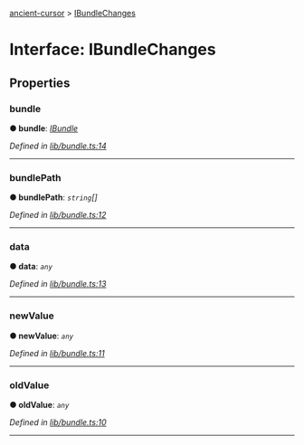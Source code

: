 [ancient-cursor](../README.md) > [IBundleChanges](../interfaces/ibundlechanges.md)



# Interface: IBundleChanges


## Properties
<a id="bundle"></a>

###  bundle

**●  bundle**:  *[IBundle](ibundle.md)* 

*Defined in [lib/bundle.ts:14](https://github.com/AncientSouls/Cursor/blob/e099e34/src/lib/bundle.ts#L14)*





___

<a id="bundlepath"></a>

###  bundlePath

**●  bundlePath**:  *`string`[]* 

*Defined in [lib/bundle.ts:12](https://github.com/AncientSouls/Cursor/blob/e099e34/src/lib/bundle.ts#L12)*





___

<a id="data"></a>

###  data

**●  data**:  *`any`* 

*Defined in [lib/bundle.ts:13](https://github.com/AncientSouls/Cursor/blob/e099e34/src/lib/bundle.ts#L13)*





___

<a id="newvalue"></a>

###  newValue

**●  newValue**:  *`any`* 

*Defined in [lib/bundle.ts:11](https://github.com/AncientSouls/Cursor/blob/e099e34/src/lib/bundle.ts#L11)*





___

<a id="oldvalue"></a>

###  oldValue

**●  oldValue**:  *`any`* 

*Defined in [lib/bundle.ts:10](https://github.com/AncientSouls/Cursor/blob/e099e34/src/lib/bundle.ts#L10)*





___


